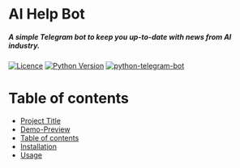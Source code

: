 # AI Help Bot
##### A simple Telegram bot to keep you up-to-date with news from AI industry.

<!-- Add buttons here -->
[![Licence](https://img.shields.io/github/license/payonear/ai-help-bot?label=license)]()
[![Python Version](https://img.shields.io/badge/python-3-blue)]()
[![python-telegram-bot](https://img.shields.io/badge/python--telegram--bot-v13.7-blue)]()

# Table of contents


- [Project Title](#project-title)
- [Demo-Preview](#demo-preview)
- [Table of contents](#table-of-contents)
- [Installation](#installation)
- [Usage](#usage)